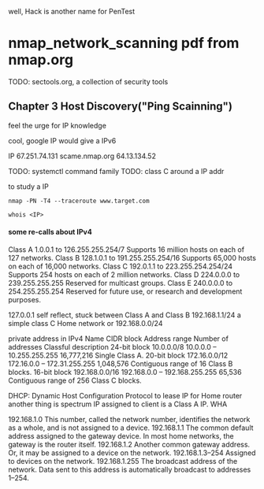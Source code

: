 well, Hack is another name for PenTest

nmap_network_scanning pdf from nmap.org
================================================================================

TODO: sectools.org, a collection of security tools

Chapter 3 Host Discovery("Ping Scainning")
--------------------------------------------------------------------------------

feel the urge for IP knowledge

cool, google IP would give a IPv6

IP 67.251.74.131
scame.nmap.org 64.13.134.52

TODO: systemctl command family
TODO: class C around a IP addr

to study a IP
```shell
nmap -PN -T4 --traceroute www.target.com

whois <IP>

```

#### some re-calls about IPv4

Class A 1.0.0.1   to 126.255.255.254/7     Supports 16 million hosts on each of 127 networks.
Class B 128.1.0.1 to 191.255.255.254/16    Supports 65,000 hosts on each of 16,000 networks.
Class C 192.0.1.1 to 223.255.254.254/24    Supports 254 hosts on each of 2 million networks.
Class D 224.0.0.0 to 239.255.255.255    Reserved for multicast groups.
Class E 240.0.0.0 to 254.255.255.254    Reserved for future use, or research and development purposes.

127.0.0.1 self reflect, stuck between Class A and Class B
192.168.1.1/24 a simple class C Home network
or 192.168.0.0/24

private address in IPv4
Name            CIDR block      Address range                   Number of addresses     Classful description
24-bit block    10.0.0.0/8      10.0.0.0 – 10.255.255.255       16,777,216                Single Class A.
20-bit block    172.16.0.0/12   172.16.0.0 – 172.31.255.255     1,048,576                 Contiguous range of 16 Class B blocks.
16-bit block    192.168.0.0/16  192.168.0.0 – 192.168.255.255   65,536                   Contiguous range of 256 Class C blocks.

DHCP: Dynamic Host Configuration Protocol
to lease IP for Home router
another thing is spectrum IP assigned to client is a Class A IP. WHA

192.168.1.0         This number, called the network number, identifies the network as a whole, and is not assigned to a device.
192.168.1.1         The common default address assigned to the gateway device. In most home networks, the gateway is the router itself.
192.168.1.2         Another common gateway address. Or, it may be assigned to a device on the network.
192.168.1.3–254     Assigned to devices on the network.
192.168.1.255       The broadcast address of the network. Data sent to this address is automatically broadcast to addresses 1–254.
